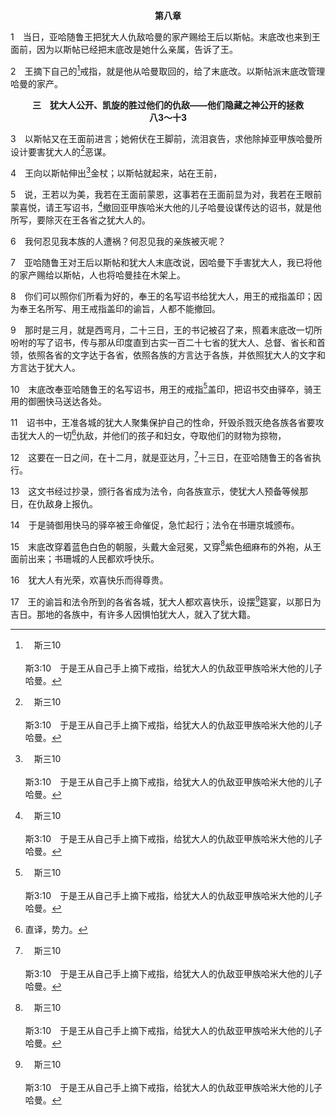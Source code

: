 <p style="text-align:center;font-weight:bold;">第八章</p>

1　当日，亚哈随鲁王把犹大人仇敌哈曼的家产赐给王后以斯帖。末底改也来到王面前，因为以斯帖已经把末底改是她什么亲属，告诉了王。

2　王摘下自己的[^a]戒指，就是他从哈曼取回的，给了末底改。以斯帖派末底改管理哈曼的家产。

[^a]:　斯三10<br><br>斯3:10　于是王从自己手上摘下戒指，给犹大人的仇敌亚甲族哈米大他的儿子哈曼。

<p style="text-align:center;font-weight:bold;">三　犹大人公开、凯旋的胜过他们的仇敌——他们隐藏之神公开的拯救<br>八3～十3</p>

3　以斯帖又在王面前进言；她俯伏在王脚前，流泪哀告，求他除掉亚甲族哈曼所设计要害犹大人的[^a]恶谋。

[^a]:　斯三8～15；七4<br><br>斯3:8　哈曼对亚哈随鲁王说，有一种民散居在王国各省的民中；他们的律例与万民的律例不同，他们也不遵行王的律例，所以容留他们对王并不妥当。<br><br>斯3:9　王若以为美，请下诏灭绝他们；我就称一万他连得银子，交给办理王事的人，纳入王的府库。<br><br>斯3:10　于是王从自己手上摘下戒指，给犹大人的仇敌亚甲族哈米大他的儿子哈曼。<br><br>斯3:11　王对哈曼说，这银子仍赐给你，这民也交给你，你看怎样好，就怎样待他们。<br><br>斯3:12　正月十三日，王的书记被召来，照着哈曼一切所吩咐的写了诏书，传与王的总督、各省的省长和各族的首领，依照各省的文字达于各省，依照各族的方言达于各族；是奉亚哈随鲁王的名写的，并且用王的戒指盖了印。<br><br>斯3:13　诏书由驿卒送达王的各省，吩咐要将所有的犹大人，无论老少妇女孩子，在一日之间，在十二月，就是亚达月十三日，全然歼毁，杀戮灭绝，并夺他们的财物为掠物。<br><br>斯3:14　这文书经过抄录，颁行各省成为法令，向各族宣示，使他们预备等候那日。<br><br>斯3:15　驿卒奉王的谕旨急忙出发；法令也在书珊京城颁布。王和哈曼坐下饮酒，书珊城却一片慌乱。<br><br>斯7:4　因我和我的本族被卖了，要被歼毁，杀戮灭绝。我们若仅仅被卖为奴为婢，我也闭口不言，因为不值得叫王因敌人受搅扰。

4　王向以斯帖伸出[^a]金杖；以斯帖就起来，站在王前，

[^a]:　斯四11；五2<br><br>斯4:11　王的一切臣仆和王各省的人民都知道一条法令，无论男女，若不蒙召就进入内院见王，必被处死，除非王向他伸出金杖，叫他得以存活；现在我没有蒙召进去见王已经三十日了。<br><br>斯5:2　王见王后以斯帖站在院内，以斯帖在王眼前蒙恩，王向她伸出手中的金杖；以斯帖便进前摸杖头。

5　说，王若以为美，我若在王面前蒙恩，这事若在王面前显为对，我若在王眼前蒙喜悦，请王写诏书，[^a]撤回亚甲族哈米大他的儿子哈曼设谋传达的诏书，就是他所写，要除灭在王各省之犹大人的。

[^a]:　参斯三13<br><br>斯3:13　诏书由驿卒送达王的各省，吩咐要将所有的犹大人，无论老少妇女孩子，在一日之间，在十二月，就是亚达月十三日，全然歼毁，杀戮灭绝，并夺他们的财物为掠物。

6　我何忍见我本族的人遭祸？何忍见我的亲族被灭呢？

7　亚哈随鲁王对王后以斯帖和犹大人末底改说，因哈曼下手害犹大人，我已将他的家产赐给以斯帖，人也将哈曼挂在木架上。

8　你们可以照你们所看为好的，奉王的名写诏书给犹大人，用王的戒指盖印；因为奉王名所写、用王戒指盖印的谕旨，人都不能撤回。

9　那时是三月，就是西弯月，二十三日，王的书记被召了来，照着末底改一切所吩咐的写了诏书，传与那从印度直到古实一百二十七省的犹大人、总督、省长和首领，依照各省的文字达于各省，依照各族的方言达于各族，并依照犹大人的文字和方言达于犹大人。

10　末底改奉亚哈随鲁王的名写诏书，用王的戒指[^a]盖印，把诏书交由驿卒，骑王用的御圈快马送达各处。

[^a]:　斯三12；八8<br><br>斯3:12　正月十三日，王的书记被召来，照着哈曼一切所吩咐的写了诏书，传与王的总督、各省的省长和各族的首领，依照各省的文字达于各省，依照各族的方言达于各族；是奉亚哈随鲁王的名写的，并且用王的戒指盖了印。<br><br>斯8:8　你们可以照你们所看为好的，奉王的名写诏书给犹大人，用王的戒指盖印；因为奉王名所写、用王戒指盖印的谕旨，人都不能撤回。

11　诏书中，王准各城的犹大人聚集保护自己的性命，歼毁杀戮灭绝各族各省要攻击犹大人的一切[^1]仇敌，并他们的孩子和妇女，夺取他们的财物为掠物，

[^1]:直译，势力。

12　这要在一日之间，在十二月，就是亚达月，[^a]十三日，在亚哈随鲁王的各省执行。

[^a]:　斯三13<br><br>斯3:13　诏书由驿卒送达王的各省，吩咐要将所有的犹大人，无论老少妇女孩子，在一日之间，在十二月，就是亚达月十三日，全然歼毁，杀戮灭绝，并夺他们的财物为掠物。

13　这文书经过抄录，颁行各省成为法令，向各族宣示，使犹大人预备等候那日，在仇敌身上报仇。

14　于是骑御用快马的驿卒被王命催促，急忙起行；法令在书珊京城颁布。

15　末底改穿着蓝色白色的朝服，头戴大金冠冕，又穿[^a]紫色细麻布的外袍，从王面前出来；书珊城的人民都欢呼快乐。

[^a]:　但五29；路十六19<br><br>但5:29　伯沙撒下令，人就把紫袍给但以理穿上，把金链给他戴在颈项上，又传令使他在国中掌权，位列第三。<br><br>路16:19　有一个财主，素常穿着紫色袍和细麻布衣服，天天奢华宴乐。

16　犹大人有光荣，欢喜快乐而得尊贵。

17　王的谕旨和法令所到的各省各城，犹大人都欢喜快乐，设摆[^a]筵宴，以那日为吉日。那地的各族中，有许多人因惧怕犹大人，就入了犹大籍。

[^a]:　斯九18<br><br>斯9:18　但书珊的犹大人，在十三日、十四日聚集杀戮仇敌；这月十五日才享安息，并以这日为设筵欢乐的日子。


